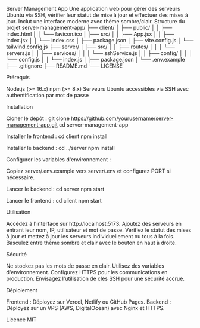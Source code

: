Server Management App
Une application web pour gérer des serveurs Ubuntu via SSH, vérifier leur statut de mise à jour et effectuer des mises à jour. Inclut une interface moderne avec thème sombre/clair.
Structure du projet
server-management-app/
├── client/
│   ├── public/
│   │   ├── index.html
│   │   └── favicon.ico
│   ├── src/
│   │   ├── App.jsx
│   │   ├── index.jsx
│   │   └── index.css
│   ├── package.json
│   ├── vite.config.js
│   └── tailwind.config.js
├── server/
│   ├── src/
│   │   ├── routes/
│   │   │   └── servers.js
│   │   ├── services/
│   │   │   └── sshService.js
│   │   ├── config/
│   │   │   └── config.js
│   │   └── index.js
│   ├── package.json
│   └── .env.example
├── .gitignore
├── README.md
└── LICENSE

Prérequis

Node.js (>= 16.x)
npm (>= 8.x)
Serveurs Ubuntu accessibles via SSH avec authentification par mot de passe

Installation

Cloner le dépôt :
git clone https://github.com/yourusername/server-management-app.git
cd server-management-app


Installer le frontend :
cd client
npm install


Installer le backend :
cd ../server
npm install


Configurer les variables d'environnement :

Copiez server/.env.example vers server/.env et configurez PORT si nécessaire.


Lancer le backend :
cd server
npm start


Lancer le frontend :
cd client
npm start



Utilisation

Accédez à l'interface sur http://localhost:5173.
Ajoutez des serveurs en entrant leur nom, IP, utilisateur et mot de passe.
Vérifiez le statut des mises à jour et mettez à jour les serveurs individuellement ou tous à la fois.
Basculez entre thème sombre et clair avec le bouton en haut à droite.

Sécurité

Ne stockez pas les mots de passe en clair. Utilisez des variables d'environnement.
Configurez HTTPS pour les communications en production.
Envisagez l'utilisation de clés SSH pour une sécurité accrue.

Déploiement

Frontend : Déployez sur Vercel, Netlify ou GitHub Pages.
Backend : Déployez sur un VPS (AWS, DigitalOcean) avec Nginx et HTTPS.

Licence
MIT
